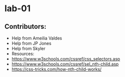 # lab-01

## Contributors:
- Help from Ameilia Valdes
- Help from JP Jones
- Help from Skyler
- Resources: 
- https://www.w3schools.com/cssref/css_selectors.asp
- https://www.w3schools.com/cssref/sel_nth-child.asp
- https://css-tricks.com/how-nth-child-works/




